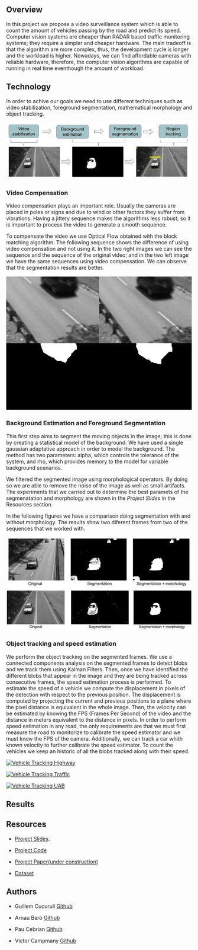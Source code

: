 ## Overview
In this project we propose a video surveillance system which is able to count the amount of vehicles passing by the road and predict its speed. Computer vision systems are cheaper than RADAR based traffic monitoring systems; they require a simpler and cheaper hardware. The main tradeoff is that the algorithm are more complex, thus, the development cycle is longer and the workload is higher. Nowadays, we can find affordable cameras with reliable hardware, therefore, the computer vision algorithms are capable of running in real time eventhough the amount of workload.

## Technology
In order to achive our goals we need to use different techniques such as video stabilization, foreground segmentation, mathematical morphology and object tracking.

<img src="images/pipeline_project.jpg" alt="hi" class="inline"/>

### Video Compensation
Video compensation plays an important role. Usually the cameras are placed in poles or signs and due to wind or other factors they suffer from vibrations. Having a jittery sequence makes the algorithms less robust; so it is important to process the video to generate a smooth sequence.

To compensate the video we use Optical Flow obtained with the block matching algorithm. The following sequence shows the difference of using video compensation and not using it. In  the two right images we can see the sequence and the sequence of the original video; and in the two left image we have the same sequences using video compensation. We can observe that the segmentation results are better.

<img src="images/compare_compensation.gif" alt="hi" class="inline"/>

### Background Estimation and Foreground Segmentation
This first step aims to segment the moving objects in the image; this is done by creating a statistical model of the background. We have used a single gaussian adaptative approach in order to model the background. The method has two parameters: alpha, which controls the tolerance of the system, and rho, which provides memory to the model for variable background scenarios. 

We filtered the segmented image using morphological operators. By doing so we are able to remove the noise of the image as well as small artifacts. The experiments that we carried out to determine the best paramets of the segmenatation and morphology are shown in the *Project Slides* in the Resources section.

In the following figures we have a comparison doing segmentation with and without morphology. The results show two diferent frames from two of the sequences that we worked with. 


<img src="images/comparison_morpho.png" alt="hi" class="inline"/>

<img src="images/uabseg_comparison.png" alt="hi" class="inline"/>

### Object tracking and speed estimation

We perform the object tracking on the segmented frames. We use a connected components analysis on the segmented frames to detect blobs and we track them using Kalman Filters. Then, once we have identified the different blobs that appear in the image and they are being tracked across consecutive frames, the speed estimation process is performed. To estimate the speed of a vehicle we compute the displacement in pixels of the detection with respect to the previous position. The displacement is computed by projecting the current and previous positions to a plane where the pixel distance is equivalent in the whole image. Then, the velocity can be estimated by knowing the FPS (Frames Per Second) of the video and the distance in meters equivalent to the distance in pixels.
In order to perform speed estimation in any road, the only requirements are that we must first measure the road to monitorize to calibrate the speed estimator and we must know the FPS of the camera. Additionally, we can track a car whith known velocity to further calibrate the speed estimator.
To count the vehicles we keep an historic of all the blobs tracked along with their speed.

[![Vehicle Tracking Highway](https://img.youtube.com/vi/-3E01X6paSo/0.jpg)](https://www.youtube.com/watch?v=-3E01X6paSo)

[![Vehicle Tracking Traffic](https://www.youtube.com/watch?v=fXpIVU2_rl0)](https://www.youtube.com/watch?v=fXpIVU2_rl0)

[![Vehicle Tracking UAB](https://www.youtube.com/watch?v=8Q21Hjj9Gsk)](https://www.youtube.com/watch?v=8Q21Hjj9Gsk)

## Results


## Resources
* [Project Slides](https://docs.google.com/presentation/d/1YJnj8e_IcnCdWf5vRDw2Jt1kaXgdwhmclmG2308rm10/edit#slide=id.g20d2e7dda2_0_134).

* [Project Code](https://github.com/mcv-m4-video/mcv-m4-2017-team6)

* [Project Paper(under construction)]()

* [Dataset](http://www.changedetection.net/)

## Authors
* Guillem Cucurull [Github](https://github.com/gcucurull)

* Arnau Baró [Github](https://github.com/arbamas)

* Pau Cebrian [Github](https://github.com/paucebr)

* Victor Campmany [Github](https://github.com/vcampmany)
